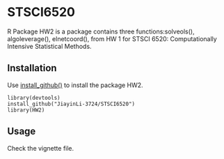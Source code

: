 # STSCI6520
R Package HW2 is a package contains three functions:solveols(), algoleverage(), elnetcoord(), from HW 1 for STSCI 6520: Computationally Intensive Statistical Methods.

## Installation
Use [install_github()](https://www.rdocumentation.org/packages/devtools/versions/1.13.6/topics/install_github) to install the package HW2.

```{r}
library(devtools)
install_github("JiayinLi-3724/STSCI6520")
library(HW2)
```


## Usage
Check the vignette file.

